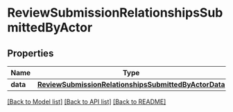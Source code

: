 # ReviewSubmissionRelationshipsSubmittedByActor

## Properties
Name | Type | Description | Notes
------------ | ------------- | ------------- | -------------
**data** | [**ReviewSubmissionRelationshipsSubmittedByActorData**](ReviewSubmissionRelationshipsSubmittedByActorData.md) |  | [optional] 

[[Back to Model list]](../README.md#documentation-for-models) [[Back to API list]](../README.md#documentation-for-api-endpoints) [[Back to README]](../README.md)


